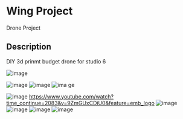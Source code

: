 # Wing Project

Drone Project 

## Description

DIY 3d prinmt budget drone for studio 6

![image](https://user-images.githubusercontent.com/53206563/175236682-40b29d21-5ebb-4007-8492-88a8baef9f31.png)

![image](https://user-images.githubusercontent.com/53206563/175236945-88297e97-3720-4789-bab8-07cb349bb0fe.png)
![image](https://user-images.githubusercontent.com/53206563/175236978-a134e915-d7cd-49c3-a2ea-528cb4ad279c.png)
![ima[
](https://youtu.be/i-HCuDbX8DA)ge](https://user-images.githubusercontent.com/53206563/175236993-be06bbd2-b844-4609-8e5d-a7c366986c00.png)


[
](https://youtu.be/i-HCuDbX8DA)

![image](https://user-images.githubusercontent.com/53206563/175904028-fb72b562-12e1-4d78-b1b0-6ac16648411e.png)
https://www.youtube.com/watch?time_continue=2083&v=9ZmGUxCDiU0&feature=emb_logo
![image](https://user-images.githubusercontent.com/53206563/175904112-60a85e8c-1339-4a7a-817e-7476414c6725.png)
![image](https://user-images.githubusercontent.com/53206563/175904143-533850a6-3054-4353-ae6e-f9d7f14962c6.png)
![image](https://user-images.githubusercontent.com/53206563/175904187-93869f71-ff40-44a6-b0b3-752b8543c2c0.png)
![image](https://user-images.githubusercontent.com/53206563/175904231-b1e0d19e-a76c-46d3-a6e2-eb98ac3be7df.png)
